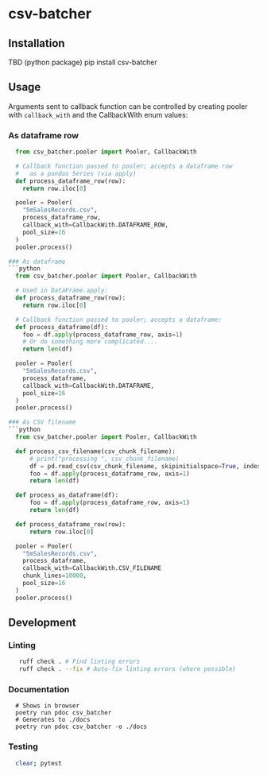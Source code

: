 # csv-batcher

## Installation
TBD (python package)
pip install csv-batcher

## Usage
Arguments sent to callback function can be controlled by
creating pooler with `callback_with` and the CallbackWith enum
values:

### As dataframe row
```python
  from csv_batcher.pooler import Pooler, CallbackWith

  # Callback function passed to pooler; accepts a dataframe row
  #   as a pandas Series (via apply)
  def process_dataframe_row(row):
    return row.iloc[0]

  pooler = Pooler(
    "5mSalesRecords.csv",
    process_dataframe_row,
    callback_with=CallbackWith.DATAFRAME_ROW,
    pool_size=16
  )
  pooler.process()

### As dataframe
```python
  from csv_batcher.pooler import Pooler, CallbackWith

  # Used in DataFrame.apply:
  def process_dataframe_row(row):
    return row.iloc[0]

  # Callback function passed to pooler; accepts a dataframe:
  def process_dataframe(df):
    foo = df.apply(process_dataframe_row, axis=1)
    # Or do something more complicated....
    return len(df)

  pooler = Pooler(
    "5mSalesRecords.csv",
    process_dataframe,
    callback_with=CallbackWith.DATAFRAME,
    pool_size=16
  )
  pooler.process()

### As CSV filename
```python
  from csv_batcher.pooler import Pooler, CallbackWith

  def process_csv_filename(csv_chunk_filename):
      # print("processing ", csv_chunk_filename)
      df = pd.read_csv(csv_chunk_filename, skipinitialspace=True, index_col=None)
      foo = df.apply(process_dataframe_row, axis=1)
      return len(df)

  def process_as_dataframe(df):
      foo = df.apply(process_dataframe_row, axis=1)
      return len(df)

  def process_dataframe_row(row):
      return row.iloc[0]

  pooler = Pooler(
    "5mSalesRecords.csv",
    process_dataframe,
    callback_with=CallbackWith.CSV_FILENAME
    chunk_lines=10000,
    pool_size=16
  )
  pooler.process()
```
## Development
### Linting
```bash
   ruff check . # Find linting errors
   ruff check . --fix # Auto-fix linting errors (where possible)
```

### Documentation
```
  # Shows in browser
  poetry run pdoc csv_batcher
  # Generates to ./docs
  poetry run pdoc csv_batcher -o ./docs
```

### Testing
```bash
  clear; pytest
```
